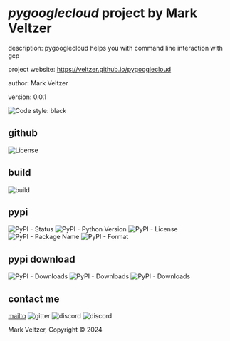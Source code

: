 # *pygooglecloud* project by Mark Veltzer

description: pygooglecloud helps you with command line interaction with gcp

project website: https://veltzer.github.io/pygooglecloud

author: Mark Veltzer

version: 0.0.1

![Code style: black](https://img.shields.io/badge/code%20style-black-000000.svg)

## github

![License](https://img.shields.io/github/license/veltzer/pygooglecloud)

## build

![build](https://github.com/veltzer/pygooglecloud/workflows/build/badge.svg)

## pypi

![PyPI - Status](https://img.shields.io/pypi/status/pygooglecloud)
![PyPI - Python Version](https://img.shields.io/pypi/pyversions/pygooglecloud)
![PyPI - License](https://img.shields.io/pypi/l/pygooglecloud)
![PyPI - Package Name](https://img.shields.io/pypi/v/pygooglecloud)
![PyPI - Format](https://img.shields.io/pypi/format/pygooglecloud)

## pypi download

![PyPI - Downloads](https://img.shields.io/pypi/dd/pygooglecloud)
![PyPI - Downloads](https://img.shields.io/pypi/dw/pygooglecloud)
![PyPI - Downloads](https://img.shields.io/pypi/dm/pygooglecloud)



## contact me
[mailto](mailto:mark.veltzer@gmail.com)
![gitter](https://img.shields.io/gitter/room/veltzer/mark.veltzer)
![discord](https://img.shields.io/discord/719336281624281119)
![discord](https://img.shields.io/discord/719336282194444302)

Mark Veltzer, Copyright © 2024
